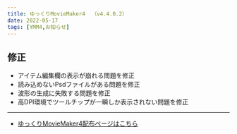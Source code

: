 ```yaml
---
title: ゆっくりMovieMaker4  （v4.4.0.2）
date: 2022-05-17
tags: [YMM4,お知らせ]
---
```

## 修正
- アイテム編集欄の表示が崩れる問題を修正
- 読み込めないPsdファイルがある問題を修正
- 波形の生成に失敗する問題を修正
- 高DPI環境でツールチップが一瞬しか表示されない問題を修正

---

- [ゆっくりMovieMaker4配布ページはこちら](../index.md)